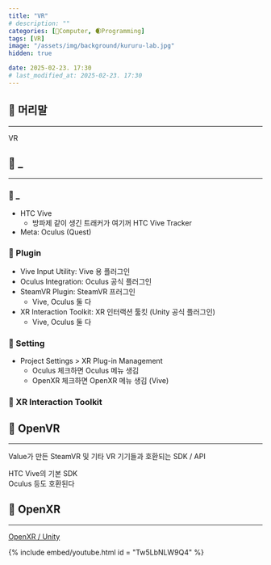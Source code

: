 ```yaml
---
title: "VR"
# description: ""
categories: [💫Computer, 🌒Programming]
tags: [VR]
image: "/assets/img/background/kururu-lab.jpg"
hidden: true

date: 2025-02-23. 17:30
# last_modified_at: 2025-02-23. 17:30
---
```


## 💫 머리말

---

VR  

## 💫 _

---

### 🫧 _

- HTC Vive
  - 방파제 같이 생긴 트래커가 여기꺼 HTC Vive Tracker
- Meta: Oculus (Quest)

### 🫧 Plugin

- Vive Input Utility: Vive 용 플러그인
- Oculus Integration: Oculus 공식 플러그인
- SteamVR Plugin: SteamVR 프러그인
  - Vive, Oculus 둘 다
- XR Interaction Toolkit: XR 인터랙션 툴킷 (Unity 공식 플러그인)
  - Vive, Oculus 둘 다

### 🫧 Setting

- Project Settings > XR Plug-in Management
  - Oculus 체크하면 Oculus 메뉴 생김
  - OpenXR 체크하면 OpenXR 메뉴 생김 (Vive)

### 🫧 XR Interaction Toolkit

## 💫 OpenVR

---

Value가 만든 SteamVR 및 기타 VR 기기들과 호환되는 SDK / API  

HTC Vive의 기본 SDK  
Oculus 등도 호환된다  

## 💫 OpenXR

---

[OpenXR / Unity](https://developer.Vive.com/resources/openxr/unity/)  

{% include embed/youtube.html id = "Tw5LbNLW9Q4" %}
